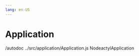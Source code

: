 ```yaml
---
lang: en-US
---
```


# Application

/autodoc ../src/application/Application.js NodeactylApplication

